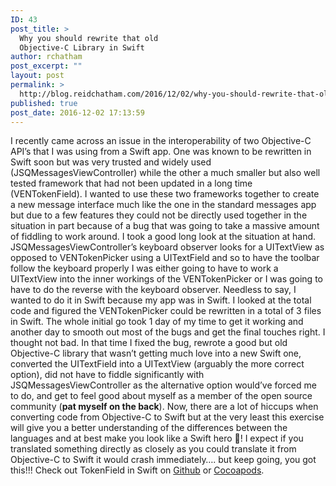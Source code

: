 ```yaml
---
ID: 43
post_title: >
  Why you should rewrite that old
  Objective-C Library in Swift
author: rchatham
post_excerpt: ""
layout: post
permalink: >
  http://blog.reidchatham.com/2016/12/02/why-you-should-rewrite-that-old-objective-c-library-in-swift/
published: true
post_date: 2016-12-02 17:13:59
---
```

<p>I recently came across an issue in the interoperability of two Objective-C API’s that I was using from a Swift app. One was known to be rewritten in Swift soon but was very trusted and widely used (JSQMessagesViewController) while the other a much smaller but also well tested framework that had not been updated in a long time (VENTokenField). I wanted to use these two frameworks together to create a new message interface much like the one in the standard messages app but due to a few features they could not be directly used together in the situation in part because of a bug that was going to take a massive amount of fiddling to work around.
I took a good long look at the situation at hand. JSQMessagesViewController’s keyboard observer looks for a UITextView as opposed to VENTokenPicker using a UITextField and so to have the toolbar follow the keyboard properly I was either going to have to work a UITextView into the inner workings of the VENTokenPicker or I was going to have to do the reverse with the keyboard observer.
Needless to say, I wanted to do it in Swift because my app was in Swift. I looked at the total code and figured the VENTokenPicker could be rewritten in a total of 3 files in Swift. The whole initial go took 1 day of my time to get it working and another day to smooth out most of the bugs and get the final touches right. I thought not bad. In that time I fixed the bug, rewrote a good but old Objective-C library that wasn’t getting much love into a new Swift one, converted the UITextField into a UITextView (arguably the more correct option), did not have to fiddle significantly with JSQMessagesViewController as the alternative option would’ve forced me to do, and get to feel good about myself as a member of the open source community (<strong>pat myself on the back</strong>).
Now, there are a lot of hiccups when converting code from Objective-C to Swift but at the very least this exercise will give you a better understanding of the differences between the languages and at best make you look like a Swift hero 🤗! I expect if you translated something directly as closely as you could translate it from Objective-C to Swift it would crash immediately…. but keep going, you got this!!!
Check out TokenField in Swift on <a href="https://github.com/rchatham/TokenField">Github</a> or <a href="https://cocoapods.org/pods/TokenField">Cocoapods</a>. </p>